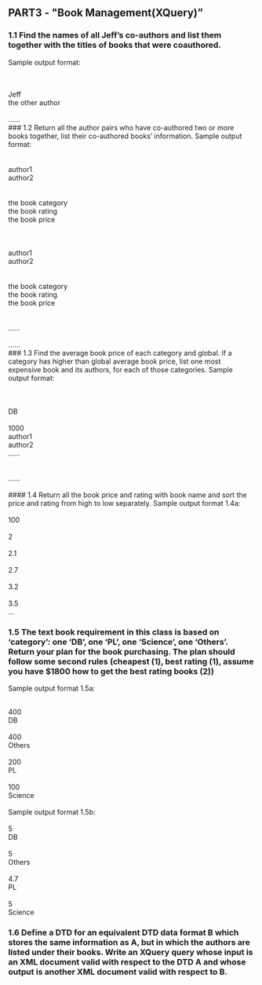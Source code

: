 ## PART3 - "Book Management(XQuery)”

### 1.1 Find the names of all Jeff’s co-authors and list them together with the titles of books that were coauthored.
Sample output format:</br>
<book></br>
<title>Big data analytics</title></br>
<name>Jeff</name></br>
<name>the other author</name></br>
</book></br>
……</br>
### 1.2 Return all the author pairs who have co-authored two or more books together, list their co-authored books’ information.
Sample output format:</br>
<coauthor></br>
<output></br>
<name>author1</name></br>
<name>author2</name></br>
<book year="the book year"></br>
<title>the book title</title></br>
<category>the book category</category></br>
<rating>the book rating</rating></br>
<price>the book price</price></br>
</book></br>
</output></br>
<output></br>
<name>author1</name></br>
<name>author2</name></br>
<book year="the book year"></br>
<title>the book title</title></br>
<category>the book category</category></br>
<rating>the book rating</rating></br>
<price>the book price</price></br>
</book></br>
</output></br>
......</br>
</coauthor></br>
……</br>
### 1.3 Find the average book price of each category and global. If a category has higher than global average book price, list one most expensive book and its authors, for each of those categories.
Sample output format:</br>
<result></br>
<categories></br>
<output></br>
<category>DB</category></br>
<title>Database systems</title></br>
<price>1000</price></br>
<name>author1</name></br>
<name>author2</name></br>
<name>……</name></br>
</output></br>
</categories></br>
......</br>
</result></br>
#### 1.4 Return all the book price and rating with book name and sort the price and rating from high to low separately.
Sample output format 1.4a:</br>
<title>Applied Mathematics</title></br>
<price>100</price></br>
<title>Introduction to R programming<title/></br>
<price>200</price></br>
<title>Introduction to Python<title/></br>
<price>300</price></br>
<title>Big data analytics<title/></br>
<price>400</price></br>
…</br></br>
Sample output format 1.4b:</br>
<title>Applied Functional Analysis</title></br>
<rating>2</rating></br>
<title>Applied Mathematics</title></br>
<rating>2.1</rating></br>
<title>AWS: Security Best Practices on AWS</title></br>
<rating>2.7</rating></br>
<title>Introduction to R programming</title></br>
<rating>3.2</rating></br>
<title>Big data analytics</title></br>
<rating>3.5</rating></br>
…
  
### 1.5 The text book requirement in this class is based on ‘category’: one ‘DB’, one ‘PL’, one ‘Science’, one ‘Others’. Return your plan for the book purchasing. The plan should follow some second rules (cheapest (1), best rating (1), assume you have $1800 how to get the best rating books (2))
Sample output format 1.5a:</br>
<title>Big data analytics</title></br>
<price>400</price></br>
<category>DB</category></br>
<title>Applied Functional Analysis</title></br>
<price>400</price></br>
<category>Others</category></br>
<title>Introduction to R programming</title></br>
<price>200</price></br>
<category>PL</category></br>
<title>Applied Mathematics</title></br>
<price>100</price></br>
<category>Science</category></br></br>
Sample output format 1.5b:</br>
<title>Database systems</title></br>
<rating>5</rating></br>
<category>DB</category></br>
<title>Pattern Recognition</title></br>
<rating>5</rating></br>
<category>Others</category></br>
<title>Introduction to Python</title></br>
<rating>4.7</rating></br>
<category>PL</category></br>
<title>Statistical Inference</title></br>
<rating>5</rating></br>
<category>Science</category></br>

### 1.6 Define a DTD for an equivalent DTD data format B which stores the same information as A, but in which the authors are listed under their books. Write an XQuery query whose input is an XML document valid with respect to the DTD A and whose output is another XML document valid with respect to B.
